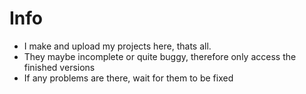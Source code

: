 # Info

- I make and upload my projects here, thats all.
- They maybe incomplete or quite buggy, therefore only access the finished versions
- If any problems are there, wait for them to be fixed
